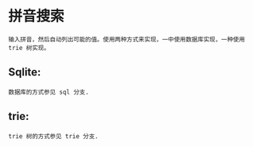 拼音搜索
=====================

    输入拼音，然后自动列出可能的值。使用两种方式来实现，一中使用数据库实现，一种使用 trie 树实现。

Sqlite:
----------------------
    数据库的方式参见 sql 分支.

trie:
----------------------
    trie 树的方式参见 trie 分支.
